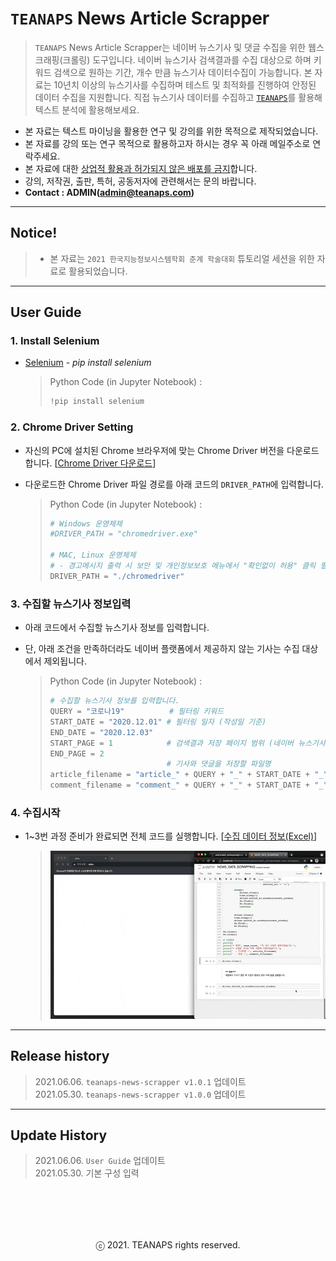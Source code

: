 # `TEANAPS` News Article Scrapper

> `TEANAPS` News Article Scrapper는 네이버 뉴스기사 및 댓글 수집을 위한 웹스크래핑(크롤링) 도구입니다. 네이버 뉴스기사 검색결과를 수집 대상으로 하며 키워드 검색으로 원하는 기간, 개수 만큼 뉴스기사 데이터수집이 가능합니다. 본 자료는 10년치 이상의 뉴스기사를 수집하며 테스트 및 최적화를 진행하여 안정된 데이터 수집을 지원합니다. 직접 뉴스기사 데이터를 수집하고 [`TEANAPS`](https://github.com/fingeredman/teanaps#teanaps-text-analysis-apis-for-ecucation)를 활용해 텍스트 분석에 활용해보세요.

- 본 자료는 텍스트 마이닝을 활용한 연구 및 강의를 위한 목적으로 제작되었습니다.
- 본 자료를 강의 또는 연구 목적으로 활용하고자 하시는 경우 꼭 아래 메일주소로 연락주세요.
- 본 자료에 대한 <U>상업적 활용과 허가되지 않은 배포를 금지</U>합니다.
- 강의, 저작권, 출판, 특허, 공동저자에 관련해서는 문의 바랍니다.
- **Contact : ADMIN(admin@teanaps.com)**

---
## Notice! 
> - 본 자료는 `2021 한국지능정보시스템학회 춘계 학술대회` 튜토리얼 세션을 위한 자료로 활용되었습니다.

---
## User Guide

### 1. Install Selenium

- [Selenium](https://pypi.org/project/selenium/) - *pip install selenium*

  > Python Code (in Jupyter Notebook) :
  > ```python
  > !pip install selenium
  > ```

### 2. Chrome Driver Setting

- 자신의 PC에 설치된 Chrome 브라우저에 맞는 Chrome Driver 버전을 다운로드합니다. [[Chrome Driver 다운로드](http://chromedriver.chromium.org/downloads/)]
- 다운로드한 Chrome Driver 파일 경로를 아래 코드의 `DRIVER_PATH`에 입력합니다.

  > Python Code (in Jupyter Notebook) :
  > ```python
  > # Windows 운영체제
  > #DRIVER_PATH = "chromedriver.exe"
  > 
  > # MAC, Linux 운영체제
  > # - 경고메시지 출력 시 보안 및 개인정보보호 메뉴에서 "확인없이 허용" 클릭 필요함
  > DRIVER_PATH = "./chromedriver"
  > ```
 
### 3. 수집할 뉴스기사 정보입력

- 아래 코드에서 수집할 뉴스기사 정보를 입력합니다.
- 단, 아래 조건을 만족하더라도 네이버 플랫폼에서 제공하지 않는 기사는 수집 대상에서 제외됩니다.

  > Python Code (in Jupyter Notebook) :
  > ```python
  > # 수집할 뉴스기사 정보를 입력합니다.
  > QUERY = "코로나19"          # 필터링 키워드
  > START_DATE = "2020.12.01" # 필터링 일자 (작성일 기준)
  > END_DATE = "2020.12.03"
  > START_PAGE = 1            # 검색결과 저장 페이지 범위 (네이버 뉴스기사는 검색결과 중 최대 4,000페이지만 제공)
  > END_PAGE = 2     
  >                           # 기사와 댓글을 저장할 파일명
  > article_filename = "article_" + QUERY + "_" + START_DATE + "_" + END_DATE + "_" + str(START_PAGE) + ".txt"
  > comment_filename = "comment_" + QUERY + "_" + START_DATE + "_" + END_DATE + "_" + str(START_PAGE) + ".txt"
  > ``` 

### 4. 수집시작

- 1~3번 과정 준비가 완료되면 전체 코드를 실행합니다. [[수집 데이터 정보(Excel)](https://github.com/fingeredman/teanaps-web-scrapper/raw/main/news_scrapper/sample_data/scrapping_data_desc.xlsx)]

  > ![scrapping_sample](./sample_data/scrapping_sample.gif)

---
## Release history
> 2021.06.06. `teanaps-news-scrapper v1.0.1` 업데이트   
> 2021.05.30. `teanaps-news-scrapper v1.0.0` 업데이트   

---
## Update History
> 2021.06.06. `User Guide` 업데이트  
> 2021.05.30. 기본 구성 입력  

<br><br>
---
<center>ⓒ 2021. TEANAPS rights reserved.</center>
